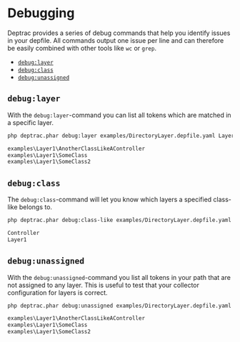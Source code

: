 # Debugging

Deptrac provides a series of debug commands that help you identify issues in
your depfile. All commands output one issue per line and can therefore be easily
combined with other tools like `wc` or `grep`.

* [`debug:layer`](#debuglayer)
* [`debug:class`](#debugclass)
* [`debug:unassigned`](#debugunassigned)

## `debug:layer`

With the `debug:layer`-command you can list all tokens which are matched in
a specific layer.

```bash
php deptrac.phar debug:layer examples/DirectoryLayer.depfile.yaml Layer1

examples\Layer1\AnotherClassLikeAController
examples\Layer1\SomeClass
examples\Layer1\SomeClass2
```

## `debug:class`

The `debug:class`-command will let you know which layers a specified class-like
belongs to.

```bash
php deptrac.phar debug:class-like examples/DirectoryLayer.depfile.yaml 'examples\Layer1\AnotherClassLikeAController'

Controller
Layer1
```

## `debug:unassigned`

With the `debug:unassigned`-command you list all tokens in your path that are
not assigned to any layer. This is useful to test that your collector
configuration for layers is correct.

```bash
php deptrac.phar debug:unassigned examples/DirectoryLayer.depfile.yaml

examples\Layer1\AnotherClassLikeAController
examples\Layer1\SomeClass
examples\Layer1\SomeClass2
```
